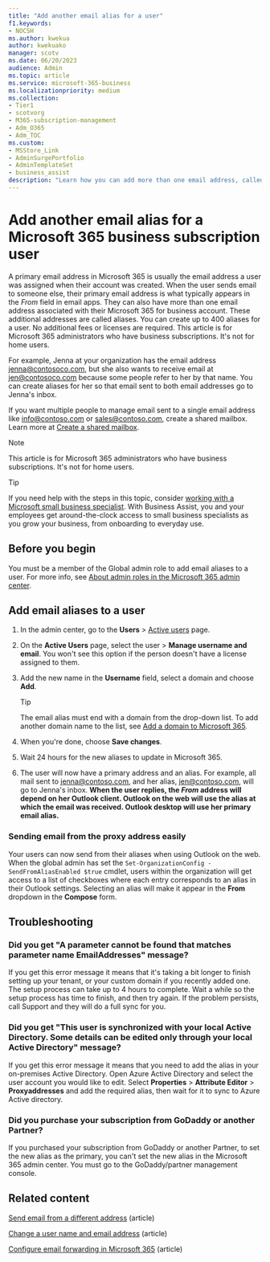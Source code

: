 ```yaml
---
title: "Add another email alias for a user"
f1.keywords:
- NOCSH
ms.author: kwekua
author: kwekuako
manager: scotv
ms.date: 06/20/2023
audience: Admin
ms.topic: article
ms.service: microsoft-365-business
ms.localizationpriority: medium
ms.collection: 
- Tier1
- scotvorg
- M365-subscription-management
- Adm_O365
- Adm_TOC
ms.custom:
- MSStore_Link
- AdminSurgePortfolio
- AdminTemplateSet
- business_assist
description: "Learn how you can add more than one email address, called an email alias to users in your Microsoft 365 organization."
---
```


# Add another email alias for a Microsoft 365 business subscription user
  
A primary email address in Microsoft 365 is usually the email address a user was assigned when their account was created. When the user sends email to someone else, their primary email address is what typically appears in the  *From*  field in email apps. They can also have more than one email address associated with their Microsoft 365 for business account. These additional addresses are called aliases. You can create up to 400 aliases for a user. No additional fees or licenses are required. This article is for Microsoft 365 administrators who have business subscriptions. It's not for home users.

For example, Jenna at your organization has the email address jenna@contosoco.com, but she also wants to receive email at jen@contosoco.com because some people refer to her by that name. You can create aliases for her so that email sent to both email addresses go to Jenna's inbox.
  
If you want multiple people to manage email sent to a single email address like info@contoso.com or sales@contoso.com, create a shared mailbox. Learn more at [Create a shared mailbox](create-a-shared-mailbox.md).

> [!NOTE]
> This article is for Microsoft 365 administrators who have business subscriptions. It's not for home users.

> [!TIP]
> If you need help with the steps in this topic, consider [working with a Microsoft small business specialist](https://go.microsoft.com/fwlink/?linkid=2186871). With Business Assist, you and your employees get around-the-clock access to small business specialists as you grow your business, from onboarding to everyday use.

## Before you begin

You must be a member of the Global admin role to add email aliases to a user. For more info, see [About admin roles in the Microsoft 365 admin center](../add-users/about-admin-roles.md).

## Add email aliases to a user

1. In the admin center, go to the **Users** \> <a href="https://go.microsoft.com/fwlink/p/?linkid=834822" target="_blank">Active users</a> page.

2. On the **Active Users** page, select the user > **Manage username and email**. You won't see this option if the person doesn't have a license assigned to them.

3. Add the new name in the **Username** field, select a domain and choose **Add**.

    > [!TIP]
    > The email alias must end with a domain from the drop-down list. To add another domain name to the list, see [Add a domain to Microsoft 365](../setup/add-domain.md).
  
4. When you're done, choose **Save changes**.

5. Wait 24 hours for the new aliases to update in Microsoft 365.

6. The user will now have a primary address and an alias. For example, all mail sent to jenna@contoso.com, and her alias, jen@contoso.com, will go to Jenna's inbox. **When the user replies, the *From* address will depend on her Outlook client. Outlook on the web will use the alias at which the email was received. Outlook desktop will use her primary email alias.**

### Sending email from the proxy address easily

Your users can now send from their aliases when using Outlook on the web. When the global admin has set the `Set-OrganizationConfig -SendFromAliasEnabled $true` cmdlet, users within the organization will get access to a list of checkboxes where each entry corresponds to an alias in their Outlook settings. Selecting an alias will make it appear in the **From** dropdown in the **Compose** form.

## Troubleshooting

### Did you get "A parameter cannot be found that matches parameter name EmailAddresses" message?

If you get this error message it means that it's taking a bit longer to finish setting up your tenant, or your custom domain if you recently added one. The setup process can take up to 4 hours to complete. Wait a while so the setup process has time to finish, and then try again. If the problem persists, call Support and they will do a full sync for you.

### Did you get "This user is synchronized with your local Active Directory. Some details can be edited only through your local Active Directory" message?

If you get this error message it means that you need to add the alias in your on-premises Active Directory. Open Azure Active Directory and select the user account you would like to edit. Select **Properties** > **Attribute Editor** > **Proxyaddresses** and add the required alias, then wait for it to sync to Azure Active directory.

### Did you purchase your subscription from GoDaddy or another Partner?

If you purchased your subscription from GoDaddy or another Partner, to set the new alias as the primary, you can't set the new alias in the Microsoft 365 admin center. You must go to the GoDaddy/partner management console.
  
## Related content

[Send email from a different address](https://support.microsoft.com/office/ccba89cb-141c-4a36-8c56-6d16a8556d2e) (article)

[Change a user name and email address](../add-users/change-a-user-name-and-email-address.md) (article)

[Configure email forwarding in Microsoft 365](configure-email-forwarding.md) (article)

